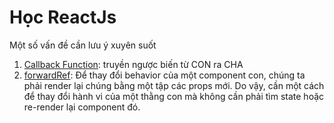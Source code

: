 # Học ReactJs
Một số vấn đề cần lưu ý xuyên suốt
1. [Callback Function](https://github.com/nhannn87dn/learning21/blob/master/callback-function.md): truyền ngược biến từ CON ra CHA 
2. [forwardRef](https://viblo.asia/p/forwarding-refs-trong-react-phan-1-ByEZkr4qKQ0): Để thay đổi behavior của một component con, chúng ta phải render lại chúng bằng một tập các props mới. Do vậy, cần một cách để thay đổi hành vi của một thằng con mà không cần phải tìm state hoặc re-render lại component đó.
